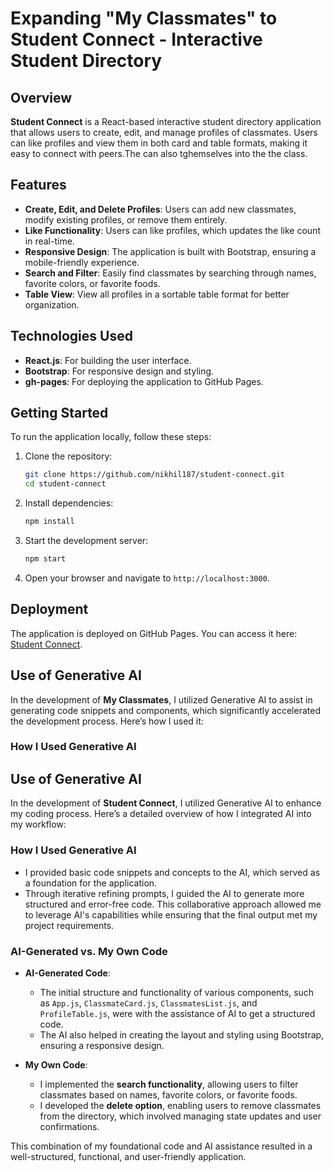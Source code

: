 # Expanding "My Classmates" to Student Connect - Interactive Student Directory

## Overview
**Student Connect** is a React-based interactive student directory application that allows users to create, edit, and manage profiles of classmates. Users can like profiles and view them in both card and table formats, making it easy to connect with peers.The can also tghemselves into the the class.

## Features
- **Create, Edit, and Delete Profiles**: Users can add new classmates, modify existing profiles, or remove them entirely.
- **Like Functionality**: Users can like profiles, which updates the like count in real-time.
- **Responsive Design**: The application is built with Bootstrap, ensuring a mobile-friendly experience.
- **Search and Filter**: Easily find classmates by searching through names, favorite colors, or favorite foods.
- **Table View**: View all profiles in a sortable table format for better organization.

## Technologies Used
- **React.js**: For building the user interface.
- **Bootstrap**: For responsive design and styling.
- **gh-pages**: For deploying the application to GitHub Pages.

## Getting Started
To run the application locally, follow these steps:

1. Clone the repository:
   ```bash
   git clone https://github.com/nikhil187/student-connect.git
   cd student-connect
   ```

2. Install dependencies:
   ```bash
   npm install
   ```

3. Start the development server:
   ```bash
   npm start
   ```

4. Open your browser and navigate to `http://localhost:3000`.

## Deployment
The application is deployed on GitHub Pages. You can access it here: [Student Connect](https://nikhil187.github.io/student-connect/).


## Use of Generative AI

In the development of **My Classmates**, I utilized Generative AI to assist in generating code snippets and components, which significantly accelerated the development process. Here’s how I used it:

### How I Used Generative AI
## Use of Generative AI

In the development of **Student Connect**, I utilized Generative AI to enhance my coding process. Here’s a detailed overview of how I integrated AI into my workflow:

### How I Used Generative AI
- I provided basic code snippets and concepts to the AI, which served as a foundation for the application. 
- Through iterative refining prompts, I guided the AI to generate more structured and error-free code. This collaborative approach allowed me to leverage AI's capabilities while ensuring that the final output met my project requirements.

### AI-Generated vs. My Own Code
- **AI-Generated Code**: 
  - The initial structure and functionality of various components, such as `App.js`, `ClassmateCard.js`, `ClassmatesList.js`, and `ProfileTable.js`, were with the assistance of AI to get a structured code. 
  - The AI also helped in creating the layout and styling using Bootstrap, ensuring a responsive design.

- **My Own Code**:
  - I implemented the **search functionality**, allowing users to filter classmates based on names, favorite colors, or favorite foods.
  - I developed the **delete option**, enabling users to remove classmates from the directory, which involved managing state updates and user confirmations.

This combination of my foundational code and AI assistance resulted in a well-structured, functional, and user-friendly application.

